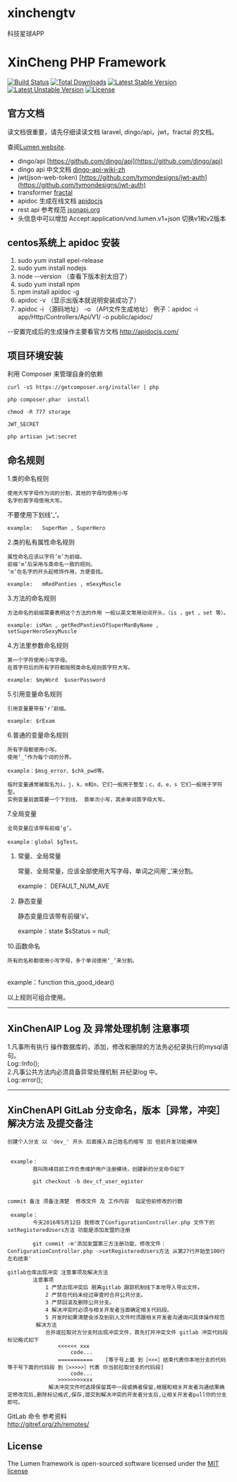 # xinchengtv
科技星球APP

# XinCheng PHP Framework

[![Build Status](https://travis-ci.org/laravel/lumen-framework.svg)](https://travis-ci.org/laravel/lumen-framework)
[![Total Downloads](https://poser.pugx.org/laravel/lumen-framework/d/total.svg)](https://packagist.org/packages/laravel/lumen-framework)
[![Latest Stable Version](https://poser.pugx.org/laravel/lumen-framework/v/stable.svg)](https://packagist.org/packages/laravel/lumen-framework)
[![Latest Unstable Version](https://poser.pugx.org/laravel/lumen-framework/v/unstable.svg)](https://packagist.org/packages/laravel/lumen-framework)
[![License](https://poser.pugx.org/laravel/lumen-framework/license.svg)](https://packagist.org/packages/laravel/lumen-framework)

  
## 官方文档


读文档很重要，请先仔细读读文档 laravel, dingo/api，jwt，fractal 的文档。

查阅[Lumen website](http://lumen.laravel.com/docs).



- dingo/api [https://github.com/dingo/api](https://github.com/dingo/api)
- dingo api 中文文档 [dingo-api-wiki-zh](https://github.com/liyu001989/dingo-api-wiki-zh)
- jwt(json-web-token) [https://github.com/tymondesigns/jwt-auth](https://github.com/tymondesigns/jwt-auth)
- transformer [fractal](http://fractal.thephpleague.com/)
- apidoc 生成在线文档 [apidocjs](http://apidocjs.com/)
- rest api 参考规范 [jsonapi.org](http://jsonapi.org/format/)
- 头信息中可以增加 Accept:application/vnd.lumen.v1+json 切换v1和v2版本
##  centos系统上 apidoc 安装
1.  sudo yum install epel-release
2.  sudo yum install nodejs
3.  node --version      （查看下版本别太旧了）
4.  sudo yum install npm 
5.  npm install apidoc -g
6.  apidoc -v           （显示出版本就说明安装成功了）
7.  apidoc -i （源码地址） -o （API文件生成地址）      例子：apidoc -i app/Http/Controllers/Api/V1/  -o public/apidoc/

--安置完成后的生成操作主要看官方文档 http://apidocjs.com/



## 项目环境安装

利用 Composer 来管理自身的依赖
    
    curl -sS https://getcomposer.org/installer | php
    
    php composer.phar  install
    
    chmod -R 777 storage

    JWT_SECRET
     
    php artisan jwt:secret

## 命名规则
<p>1.类的命名规则</p>

<pre><code>使用大写字母作为词的分割，其他的字母均使用小写
名字的首字母使用大写。
</code></pre>

<p>不要使用下划线‘_’。</p>

<pre><code>example:   SuperMan , SuperHero
</code></pre>

<p>2.类的私有属性命名规则</p>

<pre><code>属性命名应该以字符‘m’为前缀。
前缀‘m’后采用与类命名一致的规则。
‘m’在名字的开头起修饰作用，方便查找。

example:   mRedPanties , mSexyMuscle
</code></pre>

<p>3.方法的命名规则</p>

<pre><code>方法命名的前缀需要表明这个方法的作用 一般以英文常用动词开头，（is ，get ，set 等）。

example: isMan , getRedPantiesOfSuperManByName , setSuperHeroSexyMuscle 
</code></pre>

<p>4.方法里参数命名规则   </p>

<pre><code>第一个字符使用小写字母。
在首字符后的所有字符都按照类命名规则首字符大写。

example: $myWord  $userPassword
</code></pre>

<p>5.引用变量命名规则</p>

<pre><code>引用变量要带有‘r’前缀。

example: $rExam 
</code></pre>

<p>6.普通的变量命名规则</p>

<pre><code>所有字母都使用小写。
使用‘_’作为每个词的分界。

example：$msg_error、$chk_pwd等。

临时变量通常被取名为i，j，k，m和n，它们一般用于整型；c，d，e，s 它们一般用于字符型。
实例变量前面需要一个下划线， 首单次小写，其余单词首字母大写。
</code></pre>

<p>7.全局变量</p>

<pre><code>全局变量应该带有前缀‘g’。

example：global $gTest。
</code></pre>

<ol>
<li><p>常量、全局常量</p>

<p>常量、全局常量，应该全部使用大写字母，单词之间用‘_’来分割。</p>

<p>example： DEFAULT_NUM_AVE</p></li>
<li><p>静态变量</p>

<p>静态变量应该带有前缀‘s’。</p>

<p>example：state $sStatus = null;</p></li>
</ol>

<p>10.函数命名</p>

<pre><code>所有的名称都使用小写字母，多个单词使用‘_’来分割。
</code></pre>

<p>&nbsp;&nbsp;&nbsp; <br>
   example：function this_good_idear()</p>

<p>以上规则可组合使用。</p>

<hr>



<h2 id="chengeapi-log-及-异常处理机制-注意事项"> XinChenAIP Log 及 异常处理机制 注意事项 </h2>

<p>1.凡事所有执行 操作数据库的，添加，修改和删除的方法务必纪录执行的mysql语句。 <br>
    Log::Info(); <br>
2.凡事公共方法内必须具备异常处理机制 并纪录log 中。 <br>
    Log::error();</p>

<hr>



<h2 id="chengeapi-gitlab-分支命名版本异常冲突解决方法-及提交备注"> XinChenAPI GitLab 分支命名，版本［异常，冲突］解决方法 及提交备注</h2>

<pre><code>创建个人分支 以 'dev_' 开头 后面接入自己姓名的缩写 加 但前开发功能模块 


 example：
        我叫陈峰目前工作负责维护用户注册模块，创建新的分支命令如下

        git checkout -b dev_cf_user_egister


commit 备注 须备注清楚  修改文件 及 工作内容  指定但前修改的行数

 example：
        今天2016年5月12日 我修改了ConfigurationController.php 文件下的 setRegisteredUsers方法 功能是添加友盟的注册

        git commit -m'添加友盟第三方注册功能，修改文件：ConfigurationController.php -&gt;setRegisteredUsers方法 从第27行开始至100行左右结束'

gitlab仓库出现冲突 注意事项及解决方法
        注意事项 
            1 严禁出现冲突后 脱离gitlab 跟踪机制线下本地导入导出文件。
            2 严禁在代码未经过审查时合并公共分支。
            3 严禁回滚及删除公共分支。
            4 解决冲突时必须与相关开发者当面确定相关代码段。
            5 开发时如果清楚会涉及到别人文件时须跟相关开发者沟通询问具体操作规范
         解决方法
            合并或拉取对方分支时出现冲突文件，首先打开冲突文件 gitlab 冲突代码段标记格式如下
                &lt;&lt;&lt;&lt;&lt;&lt; xxx
                    code...
                ===========    [等于号上面 到［&lt;&lt;&lt;］结束代表你本地分支的代码 等于号下面的代码段 到［&gt;&gt;&gt;&gt;&gt;］代表 你当前拉取分支的代码段]
                    code...
                &gt;&gt;&gt;&gt;&gt;&gt;&gt;&gt;xxx
             解决冲突文件时选择保留其中一段或俩者保留,根据和相关开发者沟通结果确定修改完后,删除标记格式,保存,提交到解决冲突的开发者分支后,让相关开发者pull你的分支即可。 
</code></pre>

<p>GitLab 命令 参考资料 <br>
        <a href="http://gitref.org/zh/remotes/">http://gitref.org/zh/remotes/</a></p>

## License

The Lumen framework is open-sourced software licensed under the [MIT license](http://opensource.org/licenses/MIT)
